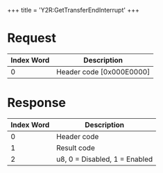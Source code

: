 +++
title = 'Y2R:GetTransferEndInterrupt'
+++

# Request

| Index Word | Description                |
|------------|----------------------------|
| 0          | Header code \[0x000E0000\] |

# Response

| Index Word | Description                   |
|------------|-------------------------------|
| 0          | Header code                   |
| 1          | Result code                   |
| 2          | u8, 0 = Disabled, 1 = Enabled |
